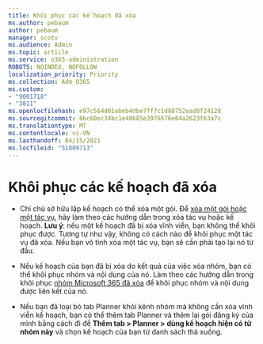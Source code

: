 ```yaml
---
title: Khôi phục các kế hoạch đã xóa
ms.author: pebaum
author: pebaum
manager: scotv
ms.audience: Admin
ms.topic: article
ms.service: o365-administration
ROBOTS: NOINDEX, NOFOLLOW
localization_priority: Priority
ms.collection: Adm_O365
ms.custom:
- "9001718"
- "3811"
ms.openlocfilehash: e97c564d01abeb4dbe7ff7c1d88752ead8f24128
ms.sourcegitcommit: 8bc60ec34bc1e40685e3976576e04a2623f63a7c
ms.translationtype: MT
ms.contentlocale: vi-VN
ms.lasthandoff: 04/15/2021
ms.locfileid: "51809713"
---
```

# <a name="recover-deleted-plans"></a>Khôi phục các kế hoạch đã xóa

- Chỉ chủ sở hữu lập kế hoạch có thể xóa một gói. Để [xóa một gói hoặc một tác vụ](https://support.microsoft.com/office/39e10e78-13f0-446d-94cd-9e562648497a.), hãy làm theo các hướng dẫn trong xóa tác vụ hoặc kế hoạch.  **Lưu ý**: nếu một kế hoạch đã bị xóa vĩnh viễn, bạn không thể khôi phục được. Tương tự như vậy, không có cách nào để khôi phục một tác vụ đã xóa. Nếu bạn vô tình xóa một tác vụ, bạn sẽ cần phải tạo lại nó từ đầu.

- Nếu kế hoạch của bạn đã bị xóa do kết quả của việc xóa nhóm, bạn có thể khôi phục nhóm và nội dung của nó. Làm theo các hướng dẫn trong khôi phục [nhóm Microsoft 365 đã xóa](https://docs.microsoft.com/microsoft-365/admin/create-groups/restore-deleted-group?view=o365-worldwide) để khôi phục nhóm và nội dung được liên kết của nó.

- Nếu bạn đã loại bỏ tab Planner khỏi kênh nhóm mà không cần xóa vĩnh viễn kế hoạch, bạn có thể thêm tab Planner và thêm lại gói đăng ký của mình bằng cách đi để **Thêm tab > Planner > dùng kế hoạch hiện có từ nhóm này** và chọn kế hoạch của bạn từ danh sách thả xuống.
